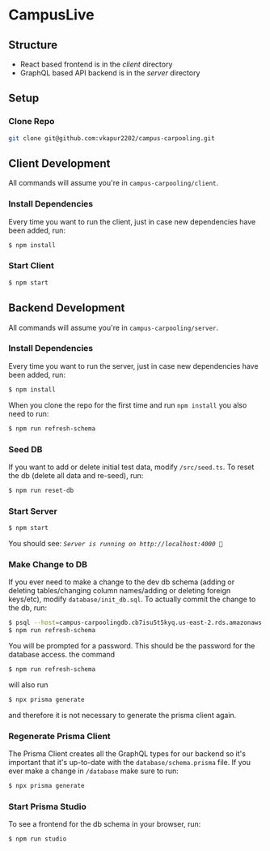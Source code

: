 # CampusLive

## Structure

- React based frontend is in the _client_ directory
- GraphQL based API backend is in the _server_ directory

## Setup

### Clone Repo

```sh
git clone git@github.com:vkapur2202/campus-carpooling.git
```

## Client Development

All commands will assume you're in `campus-carpooling/client`.

### Install Dependencies

Every time you want to run the client, just in case new dependencies have been added, run:

```sh
$ npm install
```

### Start Client

```sh
$ npm start
```

## Backend Development

All commands will assume you're in `campus-carpooling/server`.

### Install Dependencies

Every time you want to run the server, just in case new dependencies have been added, run:

```sh
$ npm install
```

When you clone the repo for the first time and run `npm install` you also need to run:

```sh
$ npm run refresh-schema
```

### Seed DB

If you want to add or delete initial test data, modify `/src/seed.ts`. To reset the db (delete all data and re-seed), run:

```sh
$ npm run reset-db
```

### Start Server

```sh
$ npm start
```

You should see: _`Server is running on http://localhost:4000 🚀`_

### Make Change to DB

If you ever need to make a change to the dev db schema (adding or deleting tables/changing column names/adding or deleting foreign keys/etc), modify `database/init_db.sql`. To actually commit the change to the db, run:

```sh
$ psql --host=campus-carpoolingdb.cb7isu5t5kyq.us-east-2.rds.amazonaws.com --port=5432 --username=postgres --password --dbname=carpoolingDB < database/init_db.sql
$ npm run refresh-schema
```
You will be prompted for a password. This should be the password for the database access. the command

```sh
$ npm run refresh-schema
```
will also run
```sh
$ npx prisma generate
```
and therefore it is not necessary to generate the prisma client again.
### Regenerate Prisma Client

The Prisma Client creates all the GraphQL types for our backend so it's important that it's up-to-date with the `database/schema.prisma` file. If you ever make a change in `/database` make sure to run:

```sh
$ npx prisma generate
```

### Start Prisma Studio

To see a frontend for the db schema in your browser, run:

```sh
$ npm run studio
```
